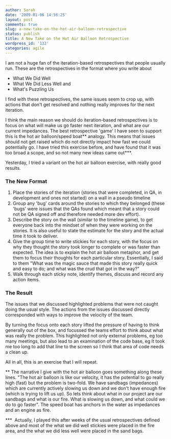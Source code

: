 ```yaml
---
author: Sarah
date: '2009-01-06 14:56:25'
layout: post
comments: true
slug: a-new-take-on-the-hot-air-balloon-retrospective
status: publish
title: A New Take on the Hot Air Balloon Retrospective
wordpress_id: '132'
categories: agile
---
```


I am not a huge fan of the iteration-based retrospectives that people usually run. These are the retrospectives in the format where you write about
<ul>
	<li>What We Did Well</li>
	<li>What We Did Less Well and</li>
	<li>What's Puzzling Us</li>
</ul>
I find with these retrospectives, the same issues seem to crop up, with actions that don't get resolved and nothing really improves for the next iteration.

I think the main reason we should do iteration-based retrospectives is to focus on what will make us go faster next iteration, and what are our current impedances. The best retrospective 'game' I have seen to support this is the hot air balloon/speed boat** analogy. This means that issues should not get raised which do not directly impact how fast we could potentially go. I have tried this exercise before, and have found that it was too broad a scope, and so not many new ideas came out***.

Yesterday, I tried a variant on the hot air balloon exercise, with really good results.
<h3>The New Format</h3>
<ol>
	<li>Place the stories of the iteration (stories that were completed, in QA, in development and ones not started) on a wall in a pseudo timeline</li>
	<li>Group any 'bug' cards around the stories to which they belonged (these 'bugs' were issues that the QAs found which meant that a story could not be QA signed off and therefore needed more dev effort).</li>
	<li>Describe the story on the wall (similar to the timeline game), to get everyone back into the mindset of when they were working on the stories. It is also useful to state the estimate for the story and the actual time it took to deliver.</li>
	<li>Give the group time to write stickies for each story, with the focus on why they thought the story took longer to complete or was faster than expected. The idea is to explain the hot air balloon metaphor, and get them to focus their thoughts for each particular story. Essentially, I said to them "What was the magic sauce that made this story really quick and easy to do; and what was the crud that got in the way?"</li>
	<li>Walk through each sticky note, identify themes, discuss and record any action items.</li>
</ol>
<h3>The Result</h3>
The issues that we discussed highlighted problems that were not caught doing the usual style. The actions from the issues discussed directly corresponded with ways to improve the velocity of the team.

By turning the focus onto each story lifted the pressure of having to think generally out of the box, and focussed the teams effort to think about what was really the problem. This highlighted not only external problems, eg too many meetings, but also lead to an examination of the code base, eg It took me too long to add that line to the screen so I think that area of code needs a clean up.

All in all, this is an exercise that I will repeat.

** The narrative I give with the hot air balloon goes something along these lines. "The hot air balloon is like our velocity, it has the potential to go really high (fast) but the problem is two-fold. We have sandbags (impedances) which are currently actively slowing us down and we don't have enough fire (which is trying to lift us up). So lets think about what in our project are our sandbags and what is our fire. What is slowing us down, and what could we do to go faster". The speed boat has anchors in the water as impedances and an engine as fire.

***  Actually, I played this after weeks of the usual retrospectives defined above and most of the what we did well stickies were placed in the fire area, and the what we did less well were placed in the sand bags.